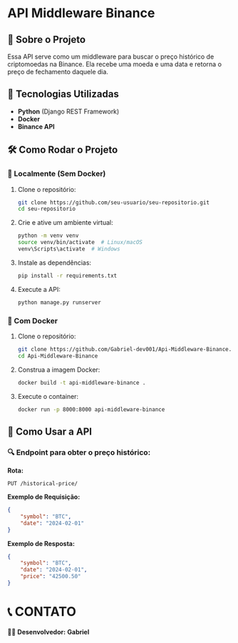 # API Middleware Binance

## 📌 Sobre o Projeto

Essa API serve como um middleware para buscar o preço histórico de criptomoedas na Binance. Ela recebe uma moeda e uma data e retorna o preço de fechamento daquele dia.

## 🚀 Tecnologias Utilizadas

- **Python** (Django REST Framework)
- **Docker**
- **Binance API**

## 🛠 Como Rodar o Projeto

### 📍 Localmente (Sem Docker)

1. Clone o repositório:
   ```sh
   git clone https://github.com/seu-usuario/seu-repositorio.git
   cd seu-repositorio
   ```
2. Crie e ative um ambiente virtual:
   ```sh
   python -m venv venv
   source venv/bin/activate  # Linux/macOS
   venv\Scripts\activate  # Windows
   ```
3. Instale as dependências:
   ```sh
   pip install -r requirements.txt
   ```
4. Execute a API:
   ```sh
   python manage.py runserver
   ```

### 🐳 Com Docker

1. Clone o repositório:
   ```sh
   git clone https://github.com/Gabriel-dev001/Api-Middleware-Binance.git
   cd Api-Middleware-Binance
   ```

2. Construa a imagem Docker:
   ```sh
   docker build -t api-middleware-binance .
   ```
3. Execute o container:
   ```sh
   docker run -p 8000:8000 api-middleware-binance
   ```

## 📡 Como Usar a API

### 🔍 Endpoint para obter o preço histórico:

**Rota:**
```
PUT /historical-price/
```

**Exemplo de Requisição:**
```json
{
    "symbol": "BTC",
    "date": "2024-02-01"
}
```

**Exemplo de Resposta:**
```json
{
    "symbol": "BTC",
    "date": "2024-02-01",
    "price": "42500.50"
}
```

# 📞 CONTATO  

👨‍💻 **Desenvolvedor:** **Gabriel**

